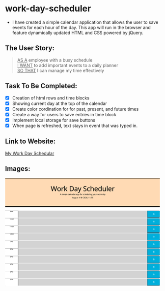 # work-day-scheduler
* I have created a simple calendar application that allows the user to save events for each hour of the day. This app will run in the browser and feature dynamically updated HTML and CSS powered by jQuery.
  
## The User Story:
> <ins>AS A</ins> employee with a busy schedule\
> <ins>I WANT</ins> to add important events to a daily planner\
> <ins>SO THAT</ins> I can manage my time effectively


## Task To Be Completed:
- [x] Creation of html rows and time blocks
- [x] Showing current day at the top of the calendar
- [x] Create color cordination for for past, present, and future times
- [x] Create a way for users to save entries in time block
- [x] Implement local storage for save buttons
- [x] When page is refreshed, text stays in event that was typed in.

## Link to Website:
[My Work Day Schedular](https://collinlanie12.github.io/work-day-scheduler/)

## Images:

![pic of my website](https://github.com/collinlanie12/work-day-scheduler/blob/master/img/work-day-pic.png)
